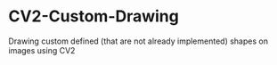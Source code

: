 # CV2-Custom-Drawing
Drawing custom defined (that are not already implemented) shapes on images using CV2
